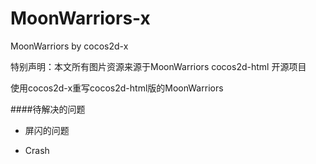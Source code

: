 MoonWarriors-x
==============

MoonWarriors by cocos2d-x

特别声明：本文所有图片资源来源于MoonWarriors cocos2d-html 开源项目

使用cocos2d-x重写cocos2d-html版的MoonWarriors

####待解决的问题

* 屏闪的问题

* Crash

